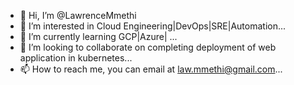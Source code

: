 - 👋 Hi, I’m @LawrenceMmethi
- 👀 I’m interested in Cloud Engineering|DevOps|SRE|Automation...
- 🌱 I’m currently learning GCP|Azure| ...
- 💞️ I’m looking to collaborate on completing deployment of web application in kubernetes...
- 📫 How to reach me, you can email at law.mmethi@gmail.com...

<!---
LawrenceMmethi/LawrenceMmethi is a ✨ special ✨ repository because its `README.md` (this file) appears on your GitHub profile.
You can click the Preview link to take a look at your changes.
--->
